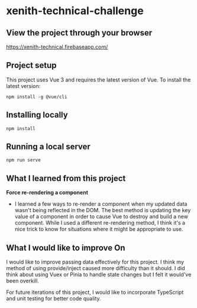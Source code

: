 # xenith-technical-challenge

## View the project through your browser
https://xenith-technical.firebaseapp.com/

## Project setup
This project uses Vue 3 and requires the latest version of Vue. To install the latest version:
```
npm install -g @vue/cli
```

## Installing locally
```
npm install
```

## Running a local server
```
npm run serve
```

## What I learned from this project

**Force re-rendering a component**
- I learned a few ways to re-render a component when my updated data wasn't being reflected in the DOM. The best method is updating the key value of a component in order to cause Vue to destroy and build a new component. While I used a different re-rendering method, I think it's a nice trick to know for situations where it might be appropriate to use.

## What I would like to improve On

I would like to improve passing data effectively for this project. I think my method of using provide/inject caused more difficulty than it should. I did think about using Vuex or Pinia to handle state changes but I felt it would've been overkill.

For future iterations of this project, I would like to incorporate TypeScript and unit testing for better code quality.
